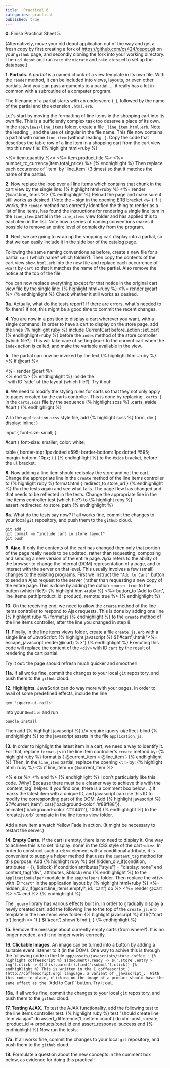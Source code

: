 ```yaml
---
title:  Practical 6
categories: practical
published: true
---
```

**0.** Finish Practical Sheet 5.

(Alternatively,
move your old depot application out of the way
and get a fresh copy
by first creating a fork of <https://github.com/cs424/depot.git>
on your `github` page, and secondly cloning the fork into your
working directory.
Then `cd depot` and run `rake db:migrate` and `rake db:seed` to set up the database.)

**1. Partials.** A _partial_ is a named chunk of a view template in
its own file.  With the `render` method, it can be included into
views, layouts, or even other partials.  And you can pass arguments to
a partial, ... it really has a lot in common with a subroutine of a computer program.

The filename of a partial starts with an underscore (`_`),
followed by the name of the partial and the extension
`.html.erb`.

Let's start by moving the formatting of line items in the shopping cart
into its own file.  This is a sufficiently complex task too deserve
a place of its own. In the `app/views/line_items` folder, create a
file `_line_item.html.erb`.  Note the leading `_` and the use of singular
in the file name.  This file now contains a partial with name `line_item`
(without leading `_`).  Copy the code that describes the table row
of a line item in a shopping cart from the cart view into this new file:
{% highlight html+ruby %}
<tr>
  <td><%= item.quantity %>&times;</td>
  <td><%= item.product.title %></td>
  <td class="item_price"><%= number_to_currency(item.total_price) %></td>
</tr>
{% endhighlight %}
Then replace each occurence of `item` by `line_item` (3 times) so that it matches the name of
the partial.

**2.** Now replace the loop over all line items which contains that
chunk in the cart view by the single line:
{% highlight html+ruby %}
<%= render @cart.line_items %>
{% endhighlight %}
Reload the page and make sure it still works as desired.
(Note the `=` sign in the opening ERB bracket `<%=`.)  If it works, the
`render` method has correctly identified the thing to render as a list of line items, has found the instructions for rendering a single line item in the
`line_item` partial in the `line_items` view folder and has applied this
to each item in the list.
Note how a series of naming conventions makes it possible to remove
an entire level of complexity from the program.

**3.** Next,
we are going to wrap up the shopping cart display into a partial,
so that we can easily include it in the side bar of the catalog page.

Following the same naming conventions as before,
create a new file for a partial `cart`
(which name? which folder?).
Then copy the contents of the cart view
`show.html.erb` into the new file
and replace each occurrence of `@cart` by `cart`
so that it matches the name of
the partial.  Also remove the
notice at the top of the file.

You can now replace everything except for that notice
in the original cart view file by the single line:
{% highlight html+ruby %}
<%= render @cart %>
{% endhighlight %}
Check whether it still works as desired.

**3a.** Actually, what do the tests report?  If there are errors,
what's needed to fix them?  If not,
this might be a good time to commit the recent changes.

**4.**  You are now in a position to display a cart wherever you want,
with a single command.
In order to have a cart to display on the store page, add the lines
{% highlight ruby %}
include CurrentCart
before_action :set_cart
{% endhighlight+ruby %}
before the `index` method of the store controller (which file?).
This will take care of setting `@cart` to the current cart
when the `index` action is called, and make the variable available
in the view.

**5.**
The partial can now be invoked by the text
{% highlight html+ruby %}
<% if @cart %>
  <div id="cart">
    <%= render @cart %>
  </div>
<% end %>
{% endhighlight %}
inside the `<div>` with ID `side` of the layout
(which file?).  Try it out!

**6.** We need to modify the styling rules for carts so that
they not only apply to pages created by the carts controller.
This is done by replacing `.carts {` in the `carts.scss` file
by the sequence
{% highlight scss %}
.carts, #side #cart {
{% endhighlight %}

**7.** In the `application.scss` style file, add
{% highlight scss %}
form, div {
  display: inline;
}

input {
  font-size: small;
}

#cart {
  font-size: smaller;
  color: white;

  table {
    border-top: 1px dotted #595;
    border-bottom: 1px dotted #595;
    margin-bottom: 10px;
  }
}
{% endhighlight %}
to the `#side` bracket, before the `ul` bracket.

**8.**  Now adding a line item should redisplay the store
and not the cart. Change the appropriate line in the `create` method
of the line items controller to
{% highlight ruby %}
format.html { redirect_to store_url }
{% endhighlight %}
Run the tests again and see what fails.  The page flow has changed and
that needs to be reflected in the tests.
Change the appropriate line in the line items controller test (which file?)
to
{% highlight ruby %}
assert_redirected_to store_path
{% endhighlight %}

**8a.** What do the tests say now?
If all works fine, commit the changes to your local `git`
repository, and push them to the `github` cloud.

    git add .
    git commit -m "include cart in store layout"
    git push

**9. Ajax.**
If only the contents of the cart has changed then
only that portion of the page really needs to be updated,
rather than requesting, composing and sending a new version of the entire page.
 _Ajax_ refers to the ability of the browser to
change the internal (DOM) representation of a page, and to interact
with the server on that level.  This usually involves
a few (small) changes to the existing programs.
First we instruct the `"Add to Cart"` button to send an Ajax request
to the server (rather than requesting a new copy of the entire page.
This is done by adding the option `remote: true` to the button (which file?):
{% highlight html+ruby %}
<%= button_to 'Add to Cart', line_items_path(product_id: product),
  remote: true %>
{% endhighlight %}

**10.**
On the receiving end, we need to allow
the `create` method of the line items
controller to respond to Ajax requests.
This is done
by adding one line
{% highlight ruby %}
format.js
{% endhighlight %}
to the `create` method of the line items
controller, after the line you changed in step 8.



**11.**
Finally, in the line items views folder, create a file `create.js.erb`
with a single line of _JavaScript_:
{% highlight javascript %}
$('#cart').html("<%= escape_javascript render(@cart) %>")
{% endhighlight %}
Executing this code will replace the content of the `<div>` with
ID `cart` by the result of rendering the cart partial.

Try it out: the page should refresh much quicker and smoother!

**11a.** If all works fine, commit the changes to your local `git`
repository, and push them to the `github` cloud.

**12. Highlights.** JavaScript can do way more with your pages.
In order to avail of some predefined effects, include the line

    gem 'jquery-ui-rails'

into your `Gemfile` and run

    bundle install

Then add
{% highlight javascript %}
//= require jquery-ui/effect-blind
{% endhighlight %}
to the javascript assets in the file `application.js`.

**13.** In order to highlight the latest item in a cart, we need a way
to identify it.  For that, replace `format.js` in the line item
controller's `create` method by:
{% highlight ruby %}
format.js { @current_item = @line_item }
{% endhighlight %}
Then, in the `line_item` partial, replace the opening `<tr>` by:
{% highlight html+ruby %}
<% if line_item == @current_item %>
<tr id="current_item">
<% else %>
<tr>
<% end %>
{% endhighlight %}
I don't particularly like this code. (Why? Because there must be a cleaner way to achieve this with the `content_tag` helper.  If you find one, there is a comment box below ...) It marks the latest
item with a unique ID, and javascript can use this ID to modify the
corresponding part of the DOM.
Add
{% highlight javascript %}
$('#current_item').css({'background-color':'#88ff88'}).
  animate({'background-color':'#114411'}, 1000)
{% endhighlight %}
to the `create.js.erb` template in the line items view folder.

Add a new item a watch Yellow Fade in action. (It might be necessary to restart the server.)

**14. Empty Carts.** If the cart is empty, there is no need to display it.
One way to achieve this is to set 'display: none' in the CSS style
of the cart `<div>`.
In order to construct such a `<div>` element with a conditional attribute,
it is convenient to supply a helper method that uses the
`content_tag` method for this purpose.  Add
{% highlight ruby %}
def hidden_div_if(condition, attributes = {}, &block)
  if condition
    attributes["style"] = "display: none"
  end
  content_tag("div", attributes, &block)
end
{% endhighlight %}
to the `ApplicationHelper` module in the `app/helpers` folder.
Then replace the `<div>` with ID `"cart"` in the application layout by
{% highlight html+ruby %}
<%= hidden_div_if(@cart.line_items.empty?, id: 'cart') do %>
  <%= render @cart %>
<% end %>
{% endhighlight %}

The `jquery` library has various effects built in. In order to
gradually display a newly created cart, add the following line to the
top of the `create.js.erb` template in the line items view folder:
{% highlight javascript %}
if ($('#cart tr').length == 1) { $('#cart').show('blind'); }
{% endhighlight %}

**15.** Remove the message about currently empty carts (from where?).
It is no longer needed, and it no longer works correctly.

**16. Clickable Images.** An image can be turned into a button by
adding a suitable event listener to it (in the DOM).  One way
to achive this is through the following code
in the file `app/assets/javascripts/store.coffee':
{% highlight coffeescript %}
$(document).ready ->
  $('.store .entry > img').click ->
    $(this).parent().find(':submit').click()
{% endhighlight %}
This is written in the [_coffeescript_](http://coffeescript.org) language,
a variant of _javascript_.  With this code in place, clicking on the
image of a product should have the same effect as the `'Add to Cart'` button.
Try it out.

**16a.** If all works fine, commit the changes to your local `git`
repository, and push them to the `github` cloud.

**17. Testing AJAX.**
To test the AJAX functionality, add the following test to the line items controller test.
{% highlight ruby %}
test "should create line item via ajax" do
  assert_difference('LineItem.count') do
    xhr :post, :create, :product_id => products(:one).id
  end
  assert_response :success
end
{% endhighlight %}
Now run the tests.

**17a.** If all works fine, commit the changes to your local `git`
repository, and push them to the `github` cloud.

**18.** Formulate a question about the new concepts in the comment box below,
as evidence for doing this practical!
